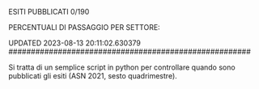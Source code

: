 ESITI PUBBLICATI 0/190 

PERCENTUALI DI PASSAGGIO PER SETTORE:

UPDATED 2023-08-13 20:11:02.630379
###################################################### 

Si tratta di un semplice script in python per controllare quando sono pubblicati gli esiti (ASN 2021, sesto quadrimestre).

